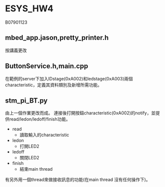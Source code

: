 # ESYS_HW4

B07901123

## mbed_app.jason,pretty_printer.h
按講義更改

## ButtonService.h,main.cpp
在範例的server下加入IDstage(0xA002)和ledstage(0xA003)兩個characteristic，定義其資料類別及新增所需功能。

## stm_pi_BT.py
由上一個作業更改而成。
連接後打開按鈕characteristic(0xA002)的notify，並提供read/ledon/ledoff/finish功能。

* read
  * 讀取輸入的characteristic
* ledon
  * 打開LED2
* ledoff
  * 關閉LED2
* finish
  * 結束main thread

有另外用一個thread來做接收訊息的功能(在main thread 沒有任何操作下)。
